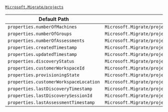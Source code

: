 [`Microsoft.Migrate/projects`](https://docs.microsoft.com/en-us/azure/templates/microsoft.migrate/projects)

| Default Path | Alias |
|---|---|
| `properties.numberOfMachines` | `Microsoft.Migrate/projects/numberOfMachines` |
| `properties.numberOfGroups` | `Microsoft.Migrate/projects/numberOfGroups` |
| `properties.numberOfAssessments` | `Microsoft.Migrate/projects/numberOfAssessments` |
| `properties.createdTimestamp` | `Microsoft.Migrate/projects/createdTimestamp` |
| `properties.updatedTimestamp` | `Microsoft.Migrate/projects/updatedTimestamp` |
| `properties.discoveryStatus` | `Microsoft.Migrate/projects/discoveryStatus` |
| `properties.customerWorkspaceId` | `Microsoft.Migrate/projects/customerWorkspaceId` |
| `properties.provisioningState` | `Microsoft.Migrate/projects/provisioningState` |
| `properties.customerWorkspaceLocation` | `Microsoft.Migrate/projects/customerWorkspaceLocation` |
| `properties.lastDiscoveryTimestamp` | `Microsoft.Migrate/projects/lastDiscoveryTimestamp` |
| `properties.lastDiscoverySessionId` | `Microsoft.Migrate/projects/lastDiscoverySessionId` |
| `properties.lastAssessmentTimestamp` | `Microsoft.Migrate/projects/lastAssessmentTimestamp` |

